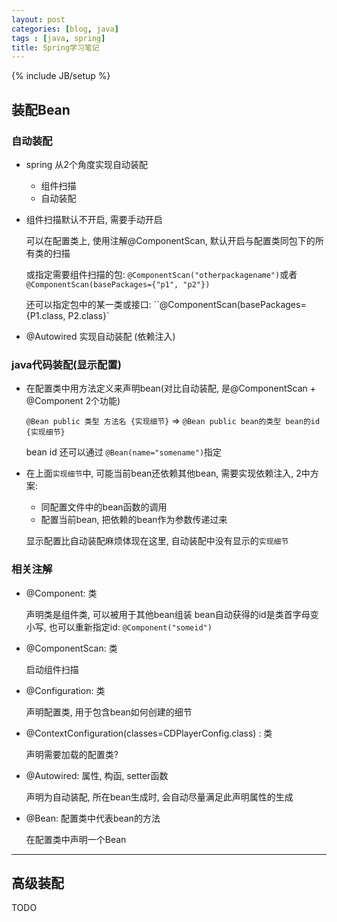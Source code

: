 ```yaml
---
layout: post
categories: [blog, java]
tags : [java, spring]
title: Spring学习笔记
---
```

{% include JB/setup %}


## 装配Bean

### 自动装配

* spring 从2个角度实现自动装配

  * 组件扫描
  * 自动装配

* 组件扫描默认不开启, 需要手动开启

  可以在配置类上, 使用注解@ComponentScan, 默认开启与配置类同包下的所有类的扫描

  或指定需要组件扫描的包: `@ComponentScan("otherpackagename")`或者`@ComponentScan(basePackages={"p1", "p2"})`

  还可以指定包中的某一类或接口: ``@ComponentScan(basePackages={P1.class, P2.class}`

* @Autowired 实现自动装配 (依赖注入)

### java代码装配(显示配置)

* 在配置类中用方法定义来声明bean(对比自动装配, 是@ComponentScan + @Component 2个功能)

  `@Bean public 类型 方法名 {实现细节}` => `@Bean public bean的类型 bean的id {实现细节}`

  bean id 还可以通过 `@Bean(name="somename")`指定

* 在上面`实现细节`中, 可能当前bean还依赖其他bean, 需要实现依赖注入, 2中方案:

  * 同配置文件中的bean函数的调用
  * 配置当前bean, 把依赖的bean作为参数传递过来

  显示配置比自动装配麻烦体现在这里, 自动装配中没有显示的`实现细节`

### 相关注解

  * @Component: 类

    声明类是组件类, 可以被用于其他bean组装
    bean自动获得的id是类首字母变小写, 也可以重新指定id: `@Component("someid")`

  * @ComponentScan: 类

    启动组件扫描

  * @Configuration: 类

    声明配置类, 用于包含bean如何创建的细节

  * @ContextConfiguration(classes=CDPlayerConfig.class) : 类

    声明需要加载的配置类?

  * @Autowired: 属性, 构函, setter函数

    声明为自动装配, 所在bean生成时, 会自动尽量满足此声明属性的生成

  * @Bean: 配置类中代表bean的方法

    在配置类中声明一个Bean

---

## 高级装配

TODO

